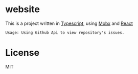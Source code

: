 # website

This is a project written in [Typescript](https://www.typescriptlang.org/), using [Mobx](https://github.com/mobxjs/mobx) and [React](https://facebook.github.io/react/)

  ```
  Usage: Using Github Api to view repository's issues.
  ```

# License

MIT